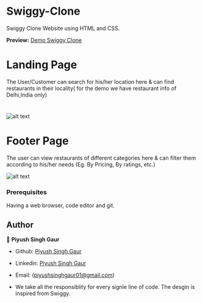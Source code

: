 # Swiggy-Clone
Swiggy Clone Website using HTML and CSS.

**Preview:** [Demo Swiggy Clone](https://swiggyclone.in-imitable.repl.co)

# Landing Page
The User/Customer can search for his/her location here & can find restaurants in their locality( for the demo we have restaurant info of Delhi,India only)
# 
![alt text](https://github.com/in-imitable/Swiggy-Clone/blob/master/project_img/Screenshot%20(50).png)

# Footer Page
The user can view restaurants of different categories here & can filter them according to his/her needs (Eg. By Pricing, By ratings, etc.)

<!--![alt text](https://github.com/in-imitable/Swiggy-Clone/blob/master/project_img/Screenshot%20(51).png)-->

![alt text](https://github.com/in-imitable/Swiggy-Clone/blob/master/project_img/Screenshot%20(54).png)


### Prerequisites

Having a web browser, code editor and git.

## Author

👤 **Piyush Singh Gaur**

- Github: [Piyush Singh Gaur](https://github.com/piyushsinghgaur)
- Linkedin: [Piyush Singh Gaur](https://www.linkedin.com/in/piyushsinghgaur/)
- Email: (piyushsinghgaur01@gmail.com)


- We take all the responsiblity for every signle line of code. The desgin is inspired from Swiggy.
